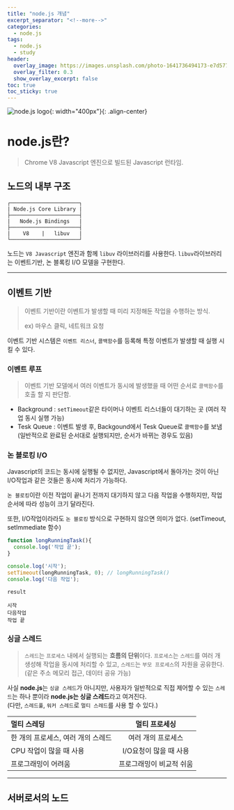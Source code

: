 ```yaml
---
title: "node.js 개념"
excerpt_separator: "<!--more-->"
categories:
  - node.js
tags:
  - node.js
  - study
header:
  overlay_image: https://images.unsplash.com/photo-1641736494173-e7d5775121b2?ixlib=rb-1.2.1&ixid=MnwxMjA3fDB8MHxwaG90by1wYWdlfHx8fGVufDB8fHx8
  overlay_filter: 0.3
  show_overlay_excerpt: false
toc: true
toc_sticky: true
---
```


![node.js logo](https://blog.kakaocdn.net/dn/y1eTS/btqJn1bFA22/Svn0GlZPcnkzFFKFCOhvn0/img.png){: width="400px"}{: .align-center}

# node.js란?
> Chrome V8 Javascript 엔진으로 빌드된 Javascript 런타임.


## 노드의 내부 구조
~~~
┌──────────────────────┐
| Node.js Core Library |
├──────────────────────┤
|   Node.js Bindings   |
├──────────────────────┤
|    V8    |   libuv   |
└──────────────────────┘
~~~

노드는 `V8 Javascript` 엔진과 함께 `libuv` 라이브러리를 사용한다.
`libuv`라이브러리는 이벤트기반, 논 블록킹 I/O 모델을 구현한다.

---

## 이벤트 기반
> 이벤트 기반이란 이벤트가 발생할 때 미리 지정해둔 작업을 수행하는 방식.
>
> ex) 마우스 클릭, 네트워크 요청

이벤트 기반 시스템은 `이벤트 리스너`, `콜백함수`를 등록해 특정 이벤트가 발생할 때 실행 시킬 수 있다.

### 이벤트 루프
> 이벤트 기반 모델에서 여러 이벤트가 동시에 발생했을 때 어떤 순서로 `콜백함수`를 호출 할 지 판단함.
* Background : `setTimeout`같은 타이머나 이벤트 리스너들이 대기하는 곳 (여러 작업 동시 실행 가능)
* Tesk Queue : 이벤트 발생 후, Backgound에서 Tesk Queue로 `콜백함수`를 보냄 (일반적으로 완료된 순서대로 실행되지만, 순서가 바뀌는 경우도 있음) 

### 논 블로킹 I/O
Javascript의 코드는 동시에 실행될 수 없지만, Javascript에서 돌아가는 것이 아닌 I/O작업과 같은 것들은 동시에 처리가 가능하다.

`논 블로킹`이란 이전 작업이 끝나기 전까지 대기하지 않고 다음 작업을 수행하지만, 작업 순서에 따라 성능이 크기 달라진다.

또한, I/O작업이라라도 `논 블로킹` 방식으로 구현하지 않으면 의미가 없다. (setTimeout, setImmediate 함수)

~~~js
function longRunningTask(){
  console.log('작업 끝');
}

console.log('시작');
setTimeout(longRunningTask, 0); // longRunningTask()
console.log('다음 작업');
~~~

~~~
result

시작
다음작업
작업 끝
~~~

### 싱글 스레드
> `스레드`는 `프로세스` 내에서 실행되는 **흐름의 단위**이다. 
> `프로세스`는 `스레드`를 여러 개 생성해 작업을 동시에 처리할 수 있고, `스레드`는 `부모 프로세스`의 자원을 공유한다. (같은 주소 메모리 접근, 데이터 공유 가능)

사실 **node.js**는 `싱글 스레드`가 아니지만, 사용자가 일반적으로 직접 제어할 수 있는 `스레드`는 하나 뿐이라 **node.js는 싱글 스레드**라고 여겨진다.
<br>(다만, `스레드풀`, `워커 스레드`로 `멀티 스레드`를 사용 할 수 있다.)

| 멀티 스레딩 | 멀티 프로세싱 |
|:--------|:-------:|
| 한 개의 프로세스, 여러 개의 스레드 | 여러 개의 프로세스 |
| CPU 작업이 많을 때 사용   | I/O요청이 많을 때 사용 |
| 프로그래밍이 어려움 | 프로그래밍이 비교적 쉬움|

---

## 서버로서의 노드
